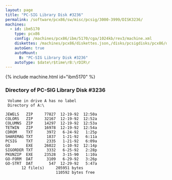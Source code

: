 ```yaml
---
layout: page
title: "PC-SIG Library Disk #3236"
permalink: /software/pcx86/sw/misc/pcsig/3000-3999/DISK3236/
machines:
  - id: ibm5170
    type: pcx86
    config: /machines/pcx86/ibm/5170/cga/1024kb/rev3/machine.xml
    diskettes: /machines/pcx86/diskettes.json,/disks/pcsigdisks/pcx86/diskettes.json
    autoGen: true
    autoMount:
      B: "PC-SIG Library Disk #3236"
    autoType: $date\r$time\rB:\rDIR\r
---
```


{% include machine.html id="ibm5170" %}

### Directory of PC-SIG Library Disk #3236

     Volume in drive A has no label
     Directory of A:\

    JEWELS   ZIP     77827  12-19-92  12:50a
    COLORS   ZIP     32167  12-19-92  12:52a
    COLUMNS  ZIP     14297  12-19-92  12:53a
    TETWIN   ZIP     16978  12-19-92  12:54a
    CDROM    TXT      3972   6-24-92   1:25p
    SHAREMAG TXT      1837   1-21-92   6:11a
    PCSIG    TXT      2335   1-21-92   6:09a
    GO       EXE     26022   1-10-92  12:14p
    SIGORDER TXT      3332   6-25-92   2:28p
    PKUNZIP  EXE     23528   3-15-90   1:10a
    GO-FORM  DAT      3109   6-29-92   3:26p
    GO-STRT  DAT       547  12-29-92   5:47a
           12 file(s)     205951 bytes
                          110592 bytes free
